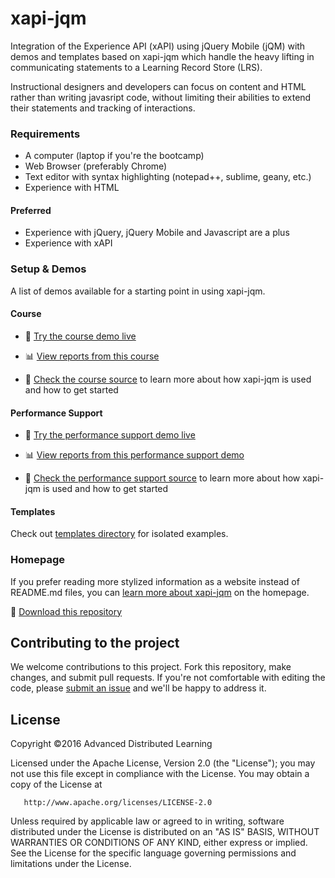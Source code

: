 xapi-jqm
========

Integration of the Experience API (xAPI) using jQuery Mobile (jQM) with demos and templates based on xapi-jqm which handle the heavy lifting in communicating statements to a Learning Record Store (LRS).

Instructional designers and developers can focus on content and HTML rather than writing javasript code, without limiting their abilities to extend their statements and tracking of interactions.

### Requirements

- A computer (laptop if you're the bootcamp)
- Web Browser (preferably Chrome)
- Text editor with syntax highlighting (notepad++, sublime, geany, etc.)
- Experience with HTML

#### Preferred

- Experience with jQuery, jQuery Mobile and Javascript are a plus
- Experience with xAPI

### Setup & Demos

A list of demos available for a starting point in using xapi-jqm.

#### Course

- :blue_book: [Try the course demo live](http://adlnet.github.io/xapi-jqm/demos/course/)

- :bar_chart: [View reports from this course](http://adlnet.github.io/xapi-jqm/reports/course)

- :page_facing_up: [Check the course source](demos/course) to learn more about how xapi-jqm is used and how to get started

#### Performance Support

- :blue_book: [Try the performance support demo live](http://adlnet.github.io/xapi-jqm/demos/performance-support/)

- :bar_chart: [View reports from this performance support demo](http://adlnet.github.io/xapi-jqm/reports/ps)

- :page_facing_up: [Check the performance support source](demos/performance-support) to learn more about how xapi-jqm is used and how to get started

#### Templates

Check out [templates directory](templates) for isolated examples.

### Homepage

If you prefer reading more stylized information as a website instead of README.md files, you can [learn more about xapi-jqm](http://adlnet.github.com/xapi-jqm) on the homepage.

:floppy_disk: [Download this repository](https://github.com/adlnet/xapi-jqm/zipball/master)

## Contributing to the project
We welcome contributions to this project. Fork this repository, make changes, and submit pull requests. If you're not comfortable with editing the code, please [submit an issue](https://github.com/adlnet/xapi-jqm/issues) and we'll be happy to address it. 

## License
   Copyright &copy;2016 Advanced Distributed Learning

   Licensed under the Apache License, Version 2.0 (the "License");
   you may not use this file except in compliance with the License.
   You may obtain a copy of the License at

       http://www.apache.org/licenses/LICENSE-2.0

   Unless required by applicable law or agreed to in writing, software
   distributed under the License is distributed on an "AS IS" BASIS,
   WITHOUT WARRANTIES OR CONDITIONS OF ANY KIND, either express or implied.
   See the License for the specific language governing permissions and
   limitations under the License.